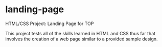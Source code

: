 # landing-page
HTML/CSS Project: Landing Page for TOP

This project tests all of the skills learned in HTML and CSS thus far that involves the creation of a web page similar to a provided sample design.